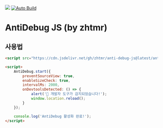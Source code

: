 [![](https://data.jsdelivr.com/v1/package/gh/zhtmr/anti-debug-js/badge)](https://www.jsdelivr.com/package/gh/zhtmr/anti-debug-js)
[![Auto Build](https://github.com/zhtmr/anti-debug-js/actions/workflows/build.yml/badge.svg)](https://github.com/zhtmr/anti-debug-js/actions/workflows/build.yml)

# AntiDebug JS (by zhtmr) 

## 사용법

```html
<script src="https://cdn.jsdelivr.net/gh/zhtmr/anti-debug-js@latest/anti-debug.min.js"></script>

<script>
    AntiDebug.start({
        preventSourceView: true,
        enableSizeCheck: true,
        intervalMs: 2000,
        onDevtoolsDetected: () => {
            alert('🚨 개발자 도구가 감지되었습니다!');
            window.location.reload();
        }
    });

    console.log('AntiDebug 활성화 완료!');
</script>
````
